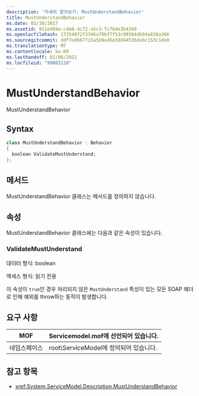 ```yaml
---
description: '자세히 알아보기: MustUnderstandBehavior'
title: MustUnderstandBehavior
ms.date: 03/30/2017
ms.assetid: 911ed04a-c4b8-4c72-a5c3-fc7b4e3b4348
ms.openlocfilehash: 173548f2f3346a79bf7f53c90384db94a638a366
ms.sourcegitcommit: ddf7edb67715a5b9a45e3dd44536dabc153c1de0
ms.translationtype: MT
ms.contentlocale: ko-KR
ms.lasthandoff: 02/06/2021
ms.locfileid: "99803128"
---
```

# <a name="mustunderstandbehavior"></a>MustUnderstandBehavior

MustUnderstandBehavior  
  
## <a name="syntax"></a>Syntax  
  
```csharp
class MustUnderstandBehavior : Behavior  
{  
  boolean ValidateMustUnderstand;  
};  
```  
  
## <a name="methods"></a>메서드  

 MustUnderstandBehavior 클래스는 메서드를 정의하지 않습니다.  
  
## <a name="properties"></a>속성  

 MustUnderstandBehavior 클래스에는 다음과 같은 속성이 있습니다.  
  
### <a name="validatemustunderstand"></a>ValidateMustUnderstand  

 데이터 형식: boolean  
  
 액세스 형식: 읽기 전용  
  
 이 속성이 `true`인 경우 처리되지 않은 `MustUnderstand` 특성이 있는 모든 SOAP 헤더로 인해 예외를 throw하는 동작이 발생합니다.  
  
## <a name="requirements"></a>요구 사항  
  
|MOF|Servicemodel.mof에 선언되어 있습니다.|  
|---------|-----------------------------------|  
|네임스페이스|root\ServiceModel에 정의되어 있습니다.|  
  
## <a name="see-also"></a>참고 항목

- <xref:System.ServiceModel.Description.MustUnderstandBehavior>
